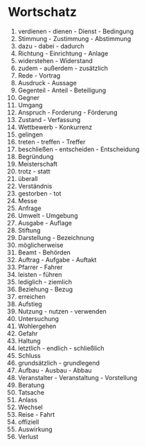 # Wortschatz

1. verdienen - dienen - Dienst - Bedingung
1. Stimmung - Zustimmung - Abstimmung
1. dazu - dabei - dadurch
1. Richtung - Einrichtung - Anlage
1. widerstehen - Widerstand
1. zudem - außerdem - zusätzlich
1. Rede - Vortrag
1. Ausdruck - Aussage
1. Gegenteil - Anteil - Beteiligung
1. Gegner
1. Umgang
1. Anspruch - Forderung - Förderung
1. Zustand - Verfassung
1. Wettbewerb - Konkurrenz
1. gelingen
1. treten - treffen - Treffer
1. beschließen - entscheiden - Entscheidung
1. Begründung
1. Meisterschaft
1. trotz - statt
1. überall
1. Verständnis
1. gestorben - tot
1. Messe
1. Anfrage
1. Umwelt - Umgebung
1. Ausgabe - Auflage
1. Stiftung
1. Darstellung - Bezeichnung
1. möglicherweise
1. Beamt - Behörden
1. Auftrag - Aufgabe - Auftakt
1. Pfarrer - Fahrer
1. leisten - führen
1. lediglich - ziemlich
1. Beziehung - Bezug
1. erreichen
1. Aufstieg
1. Nutzung - nutzen - verwenden
1. Untersuchung
1. Wohlergehen
1. Gefahr
1. Haltung
1. letztlich - endlich - schließlich
1. Schluss
1. grundsätzlich - grundlegend
1. Aufbau - Ausbau - Abbau
1. Veranstalter - Veranstaltung - Vorstellung
1. Beratung
1. Tatsache
1. Anlass
1. Wechsel
1. Reise - Fahrt
1. offiziell
1. Auswirkung
1. Verlust

